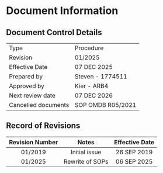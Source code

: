 # Document Information
## Document Control Details
|                     |                                                   |
|---------------------|---------------------------------------------------|
|         Type        |                    Procedure                      |
|       Revision      |                     01/2025                       |
|    Effective Date   |                    07 DEC 2025                    |
|     Prepared by     |                 Steven - 1774511                  |
|     Approved by     |                    Kier - ARB4                    |
|   Next review date  |                    07 DEC 2026                    |
| Cancelled documents |                SOP OMDB R05/2021                  |

## Record of Revisions
| Revision Number   | Notes            | Effective Date       |
|:-----------------:|:----------------:|:--------------------:|
| 01/2019           | Initial issue    | 26 SEP 2019          |
| 01/2025           | Rewrite of SOPs  | 06 SEP 2025          |